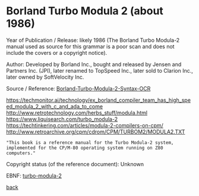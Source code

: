 # Borland Turbo Modula 2 (about 1986)

Year of Publication / Release: likely 1986 (The Borland Turbo Modula-2 manual used as source for this grammar is a poor scan and does not include the covers or a copyright notice).

Author: Developed by Borland Inc., bought and released by Jensen and Partners Inc. (JPI), later renamed to TopSpeed Inc., later sold to Clarion Inc., later owned by SoftVelocity Inc.

Source / Reference: [Borland-Turbo-Modula-2-Syntax-OCR](Borland-Turbo-Modula-2-BNF-Syntax-OCR.pdf)

https://techmonitor.ai/technology/ex_borland_compiler_team_has_high_speed_modula_2_with_c_and_ada_to_come
http://www.retrotechnology.com/herbs_stuff/modula.html
https://www.liquisearch.com/turbo_modula-2
https://techtinkering.com/articles/modula-2-compilers-on-cpm/
http://www.retroarchive.org/cpm/cdrom/CPM/TURBOM2/MODULA2.TXT

    "This book is a reference manual for the Turbo Modula-2 system, implemented for the CP/M-80 operating system running on Z80 computers."

Copyright status (of the reference document): Unknown

EBNF: [turbo-modula-2](turbo-modula-2.ebnf)

[back](../README.md)
